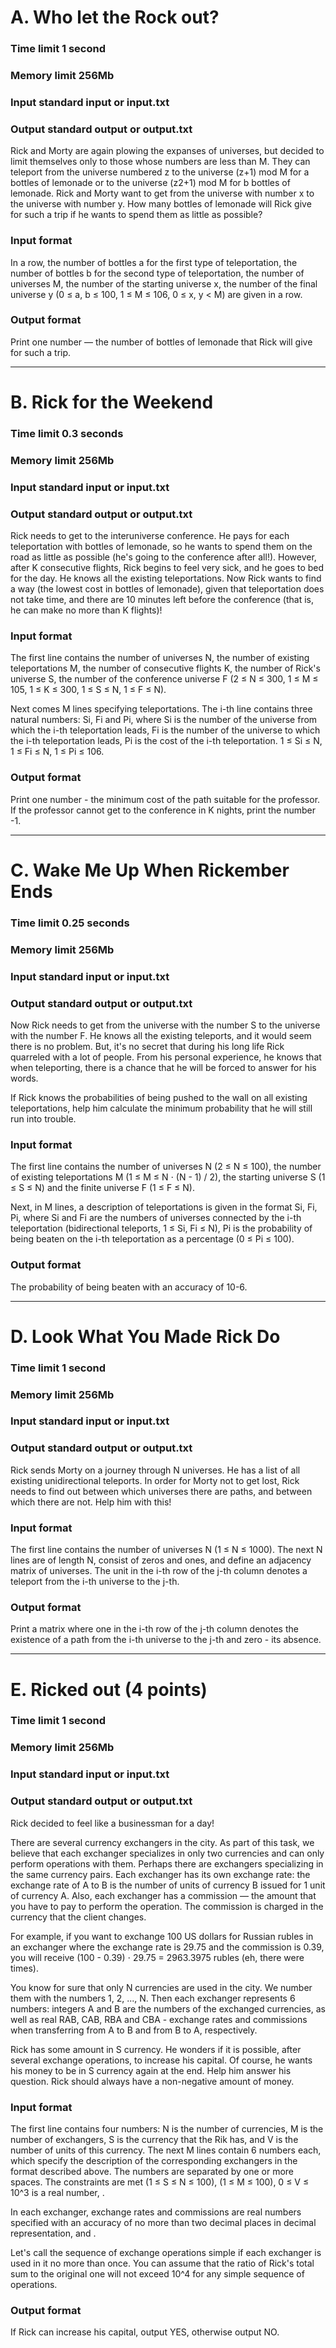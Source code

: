 # A. Who let the Rock out?

### Time limit 1 second

### Memory limit 256Mb

### Input standard input or input.txt

### Output standard output or output.txt


Rick and Morty are again plowing the expanses of universes, but decided to limit themselves only to those whose numbers are less than M. They can teleport from the universe numbered z to the universe (z+1) mod M for a bottles of lemonade or to the universe (z2+1) mod M for b bottles of lemonade. Rick and Morty want to get from the universe with number x to the universe with number y. How many bottles of lemonade will Rick give for such a trip if he wants to spend them as little as possible?

### Input format
In a row, the number of bottles a for the first type of teleportation, the number of bottles b for the second type of teleportation, the number of universes M, the number of the starting universe x, the number of the final universe y (0 ≤ a, b ≤ 100, 1 ≤ M ≤ 106, 0 ≤ x, y < M) are given in a row.

### Output format
Print one number — the number of bottles of lemonade that Rick will give for such a trip.

---
# B. Rick for the Weekend

### Time limit 0.3 seconds

### Memory limit 256Mb

### Input standard input or input.txt

### Output standard output or output.txt


Rick needs to get to the interuniverse conference. He pays for each teleportation with bottles of lemonade, so he wants to spend them on the road as little as possible (he's going to the conference after all!). However, after K consecutive flights, Rick begins to feel very sick, and he goes to bed for the day. He knows all the existing teleportations. Now Rick wants to find a way (the lowest cost in bottles of lemonade), given that teleportation does not take time, and there are 10 minutes left before the conference (that is, he can make no more than K flights)!

### Input format
The first line contains the number of universes N, the number of existing teleportations M, the number of consecutive flights K, the number of Rick's universe S, the number of the conference universe F (2 ≤ N ≤ 300, 1 ≤ M ≤ 105, 1 ≤ K ≤ 300, 1 ≤ S ≤ N, 1 ≤ F ≤ N).

Next comes M lines specifying teleportations. The i-th line contains three natural numbers: Si, Fi and Pi, where Si is the number of the universe from which the i-th teleportation leads, Fi is the number of the universe to which the i-th teleportation leads, Pi is the cost of the i-th teleportation. 1 ≤ Si ≤ N, 1 ≤ Fi ≤ N, 1 ≤ Pi ≤ 106.

### Output format
Print one number - the minimum cost of the path suitable for the professor. If the professor cannot get to the conference in K nights, print the number -1.

---
# C. Wake Me Up When Rickember Ends

### Time limit 0.25 seconds

### Memory limit 256Mb

### Input standard input or input.txt

### Output standard output or output.txt


Now Rick needs to get from the universe with the number S to the universe with the number F. He knows all the existing teleports, and it would seem there is no problem. But, it's no secret that during his long life Rick quarreled with a lot of people. From his personal experience, he knows that when teleporting, there is a chance that he will be forced to answer for his words.

If Rick knows the probabilities of being pushed to the wall on all existing teleportations, help him calculate the minimum probability that he will still run into trouble.

### Input format
The first line contains the number of universes N (2 ≤ N ≤ 100), the number of existing teleportations M (1 ≤ M ≤ N ⋅ (N - 1) / 2), the starting universe S (1 ≤ S ≤ N) and the finite universe F (1 ≤ F ≤ N).

Next, in M lines, a description of teleportations is given in the format Si, Fi, Pi, where Si and Fi are the numbers of universes connected by the i-th teleportation (bidirectional teleports, 1 ≤ Si, Fi ≤ N), Pi is the probability of being beaten on the i-th teleportation as a percentage (0 ≤ Pi ≤ 100).

### Output format
The probability of being beaten with an accuracy of 10-6.

---
# D. Look What You Made Rick Do

### Time limit 1 second

### Memory limit 256Mb

### Input standard input or input.txt

### Output standard output or output.txt


Rick sends Morty on a journey through N universes. He has a list of all existing unidirectional teleports. In order for Morty not to get lost, Rick needs to find out between which universes there are paths, and between which there are not. Help him with this!

### Input format
The first line contains the number of universes N (1 ≤ N ≤ 1000). The next N lines are of length N, consist of zeros and ones, and define an adjacency matrix of universes. The unit in the i-th row of the j-th column denotes a teleport from the i-th universe to the j-th.

### Output format
Print a matrix where one in the i-th row of the j-th column denotes the existence of a path from the i-th universe to the j-th and zero - its absence.


---
# E. Ricked out (4 points)

### Time limit 1 second

### Memory limit 256Mb

### Input standard input or input.txt

### Output standard output or output.txt


Rick decided to feel like a businessman for a day!

There are several currency exchangers in the city. As part of this task, we believe that each exchanger specializes in only two currencies and can only perform operations with them. Perhaps there are exchangers specializing in the same currency pairs. Each exchanger has its own exchange rate: the exchange rate of A to B is the number of units of currency B issued for 1 unit of currency A. Also, each exchanger has a commission — the amount that you have to pay to perform the operation. The commission is charged in the currency that the client changes.

For example, if you want to exchange 100 US dollars for Russian rubles in an exchanger where the exchange rate is 29.75 and the commission is 0.39, you will receive (100 - 0.39) ⋅ 29.75 = 2963.3975 rubles (eh, there were times).

You know for sure that only N currencies are used in the city. We number them with the numbers 1, 2, ..., N. Then each exchanger represents 6 numbers: integers A and B are the numbers of the exchanged currencies, as well as real RAB, CAB, RBA and CBA - exchange rates and commissions when transferring from A to B and from B to A, respectively.

Rick has some amount in S currency. He wonders if it is possible, after several exchange operations, to increase his capital. Of course, he wants his money to be in S currency again at the end. Help him answer his question. Rick should always have a non-negative amount of money.

### Input format
The first line contains four numbers: N is the number of currencies, M is the number of exchangers, S is the currency that the Rik has, and V is the number of units of this currency. The next M lines contain 6 numbers each, which specify the description of the corresponding exchangers in the format described above. The numbers are separated by one or more spaces. The constraints are met (1 ≤ S ≤ N ≤ 100), (1 ≤ M ≤ 100), 0 ≤ V ≤ 10^3 is a real number, .

In each exchanger, exchange rates and commissions are real numbers specified with an accuracy of no more than two decimal places in decimal representation, and .

Let's call the sequence of exchange operations simple if each exchanger is used in it no more than once. You can assume that the ratio of Rick's total sum to the original one will not exceed 10^4 for any simple sequence of operations.

### Output format
If Rick can increase his capital, output YES, otherwise output NO.
